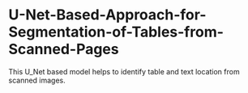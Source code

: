 # U-Net-Based-Approach-for-Segmentation-of-Tables-from-Scanned-Pages
This U_Net based model helps to identify table and text location from scanned images. 
